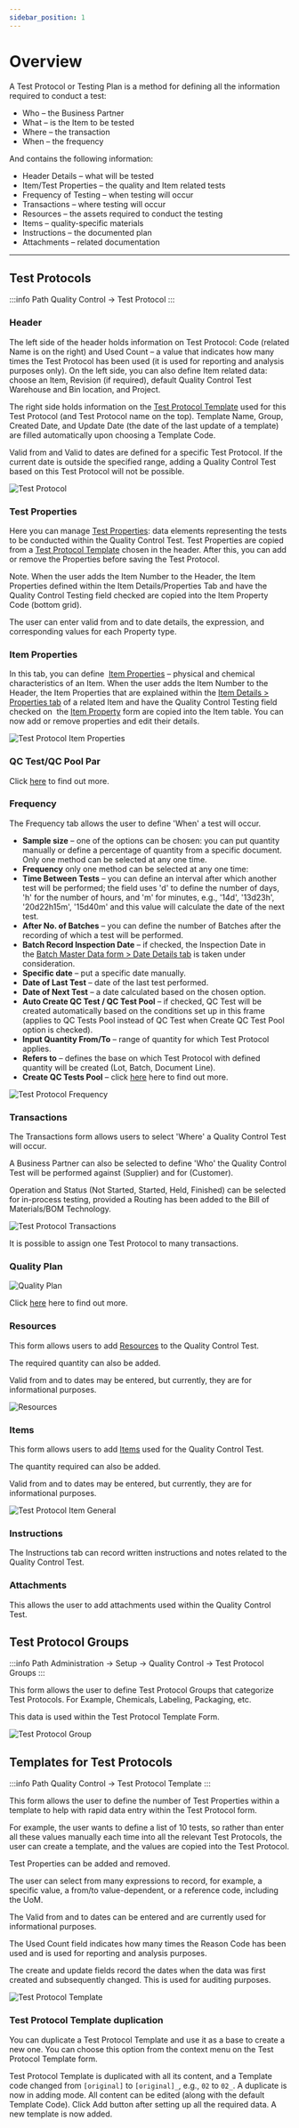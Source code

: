 ```yaml
---
sidebar_position: 1
---
```


# Overview

A Test Protocol or Testing Plan is a method for defining all the information required to conduct a test:

- Who – the Business Partner
- What – is the Item to be tested
- Where – the transaction
- When – the frequency

And contains the following information:

- Header Details – what will be tested
- Item/Test Properties – the quality and Item related tests
- Frequency of Testing – when testing will occur
- Transactions – where testing will occur
- Resources – the assets required to conduct the testing
- Items – quality-specific materials
- Instructions – the documented plan
- Attachments – related documentation

---

## Test Protocols

:::info Path
    Quality Control → Test Protocol
:::

### Header

The left side of the header holds information on Test Protocol: Code (related Name is on the right) and Used Count – a value that indicates how many times the Test Protocol has been used (it is used for reporting and analysis purposes only). On the left side, you can also define Item related data: choose an Item, Revision (if required), default Quality Control Test Warehouse and Bin location, and Project.

The right side holds information on the [Test Protocol Template](#templates-for-test-protocols) used for this Test Protocol (and Test Protocol name on the top). Template Name, Group, Created Date, and Update Date (the date of the last update of a template) are filled automatically upon choosing a Template Code.

Valid from and Valid to dates are defined for a specific Test Protocol. If the current date is outside the specified range, adding a Quality Control Test based on this Test Protocol will not be possible.

![Test Protocol](./media/overview/test-protocol.webp)

### Test Properties

Here you can manage [Test Properties](../test-properties.md): data elements representing the tests to be conducted within the Quality Control Test. Test Properties are copied from a [Test Protocol Template](#templates-for-test-protocols) chosen in the header. After this, you can add or remove the Properties before saving the Test Protocol.

Note. When the user adds the Item Number to the Header, the Item Properties defined within the Item Details/Properties Tab and have the Quality Control Testing field checked are copied into the Item Property Code (bottom grid).

The user can enter valid from and to date details, the expression, and corresponding values for each Property type.

### Item Properties

In this tab, you can define  [Item Properties](../../item-details/item-properties.md) – physical and chemical characteristics of an Item. When the user adds the Item Number to the Header, the Item Properties that are explained within the [Item Details > Properties tab](../../item-details/overview.md#properties) of a related Item and have the Quality Control Testing field checked on  the [Item Property](../../item-details/item-properties.md) form are copied into the Item table. You can now add or remove properties and edit their details.

![Test Protocol Item Properties](./media/overview/test-protocol-item-properties.webp)

### QC Test/QC Pool Par

Click [here](./quality-control-tests-pool.md) to find out more.

### Frequency

The Frequency tab allows the user to define 'When' a test will occur.

- **Sample size** – one of the options can be chosen: you can put quantity manually or define a percentage of quantity from a specific document. Only one method can be selected at any one time.
- **Frequency** only one method can be selected at any one time:
- **Time Between Tests** – you can define an interval after which another test will be performed; the field uses 'd' to define the number of days, 'h' for the number of hours, and 'm' for minutes, e.g., '14d', '13d23h', '20d22h15m', '15d40m' and this value will calculate the date of the next test.
- **After No. of Batches** – you can define the number of Batches after the recording of which a test will be performed.
- **Batch Record Inspection Date** – if checked, the Inspection Date in the [Batch Master Data form > Date Details tab](../../inventory/batch-control/batch-master-data/details-tab.md) is taken under consideration.
- **Specific date** – put a specific date manually.
- **Date of Last Test** – date of the last test performed.
- **Date of Next Test** – a date calculated based on the chosen option.
- **Auto Create QC Test / QC Test Pool** – if checked, QC Test will be created automatically based on the conditions set up in this frame (applies to QC Tests Pool instead of QC Test when Create QC Test Pool option is checked).
- **Input Quantity From/To** – range of quantity for which Test Protocol applies.
- **Refers to** – defines the base on which Test Protocol with defined quantity will be created (Lot, Batch, Document Line).
- **Create QC Tests Pool** – click [here](./quality-control-tests-pool.md) here to find out more.

![Test Protocol Frequency](./media/overview/test-protocol-frequency.webp)

### Transactions

The Transactions form allows users to select 'Where' a Quality Control Test will occur.

A Business Partner can also be selected to define 'Who' the Quality Control Test will be performed against (Supplier) and for (Customer).

Operation and Status (Not Started, Started, Held, Finished) can be selected for in-process testing, provided a Routing has been added to the Bill of Materials/BOM Technology.

![Test Protocol Transactions](./media/overview/test-protocol-transactions.webp)

It is possible to assign one Test Protocol to many transactions.

### Quality Plan

![Quality Plan](./media/overview/test-protocol-quality-plan.webp)

Click [here](../test-protocols/quality-plan.md) here to find out more.

### Resources

This form allows users to add [Resources](../../routings/resources.md) to the Quality Control Test.

The required quantity can also be added.

Valid from and to dates may be entered, but currently, they are for informational purposes.

![Resources](./media/overview/test-potocol-resources.webp)

### Items

This form allows users to add [Items](../../quality-control/quality-control-configuration.md) used for the Quality Control Test.

The quantity required can also be added.

Valid from and to dates may be entered, but currently, they are for informational purposes.

![Test Protocol Item General](./media/overview/test-protocol-items-general.webp)

### Instructions

The Instructions tab can record written instructions and notes related to the Quality Control Test.

### Attachments

This allows the user to add attachments used within the Quality Control Test.

## Test Protocol Groups

:::info Path
    Administration → Setup → Quality Control → Test Protocol Groups
:::

This form allows the user to define Test Protocol Groups that categorize Test Protocols. For Example, Chemicals, Labeling, Packaging, etc.

This data is used within the Test Protocol Template Form.

![Test Protocol Group](./media/overview/test-protocol-group.webp)

## Templates for Test Protocols

:::info Path
    Quality Control → Test Protocol Template
:::

This form allows the user to define the number of Test Properties within a template to help with rapid data entry within the Test Protocol form.

For example, the user wants to define a list of 10 tests, so rather than enter all these values manually each time into all the relevant Test Protocols, the user can create a template, and the values are copied into the Test Protocol.

Test Properties can be added and removed.

The user can select from many expressions to record, for example, a specific value, a from/to value-dependent, or a reference code, including the UoM.

The Valid from and to dates can be entered and are currently used for informational purposes.

The Used Count field indicates how many times the Reason Code has been used and is used for reporting and analysis purposes.

The create and update fields record the dates when the data was first created and subsequently changed. This is used for auditing purposes.

![Test Protocol Template](./media/overview/test-protocol-template.webp)

### Test Protocol Template duplication

You can duplicate a Test Protocol Template and use it as a base to create a new one. You can choose this option from the context menu on the Test Protocol Template form.

Test Protocol Template is duplicated with all its content, and a Template code changed from `[original]` to `[original]_`, e.g., `02` to `02_`. A duplicate is now in adding mode. All content can be edited (along with the default Template Code). Click Add button after setting up all the required data. A new template is now added.
